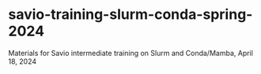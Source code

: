 # savio-training-slurm-conda-spring-2024
Materials for Savio intermediate training on Slurm and Conda/Mamba, April 18, 2024
